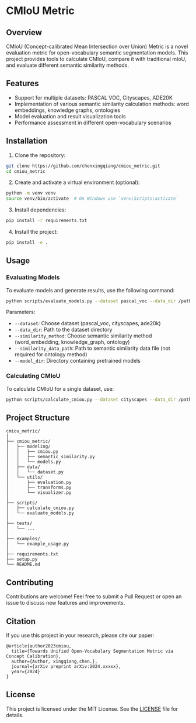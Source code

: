 # CMIoU Metric

## Overview

CMIoU (Concept-calibrated Mean Intersection over Union) Metric is a novel evaluation metric for open-vocabulary semantic segmentation models. This project provides tools to calculate CMIoU, compare it with traditional mIoU, and evaluate different semantic similarity methods.

## Features

- Support for multiple datasets: PASCAL VOC, Cityscapes, ADE20K
- Implementation of various semantic similarity calculation methods: word embeddings, knowledge graphs, ontologies
- Model evaluation and result visualization tools
- Performance assessment in different open-vocabulary scenarios

## Installation

1. Clone the repository:

```bash
git clone https://github.com/chenxingqiang/cmiou_metric.git
cd cmiou_metric
```

2. Create and activate a virtual environment (optional):

```bash
python -m venv venv
source venv/bin/activate  # On Windows use `venv\Scripts\activate`
```

3. Install dependencies:

```bash
pip install -r requirements.txt
```

4. Install the project:

```bash
pip install -e .
```

## Usage

### Evaluating Models

To evaluate models and generate results, use the following command:

```bash
python scripts/evaluate_models.py --dataset pascal_voc --data_dir /path/to/pascal_voc --similarity_method word_embedding --similarity_data_path /path/to/word_embeddings.txt --model_dir /path/to/pretrained_models
```

Parameters:
- `--dataset`: Choose dataset (pascal_voc, cityscapes, ade20k)
- `--data_dir`: Path to the dataset directory
- `--similarity_method`: Choose semantic similarity method (word_embedding, knowledge_graph, ontology)
- `--similarity_data_path`: Path to semantic similarity data file (not required for ontology method)
- `--model_dir`: Directory containing pretrained models

### Calculating CMIoU

To calculate CMIoU for a single dataset, use:

```bash
python scripts/calculate_cmiou.py --dataset cityscapes --data_dir /path/to/cityscapes --similarity_method knowledge_graph --similarity_data_path /path/to/knowledge_graph.json --model_path /path/to/model.pth
```

## Project Structure

```
cmiou_metric/
│
├── cmiou_metric/
│   ├── modeling/
│   │   ├── cmiou.py
│   │   ├── semantic_similarity.py
│   │   └── models.py
│   ├── data/
│   │   └── dataset.py
│   └── utils/
│       ├── evaluation.py
│       ├── transforms.py
│       └── visualizer.py
│
├── scripts/
│   ├── calculate_cmiou.py
│   └── evaluate_models.py
│
├── tests/
│   └── ...
│
├── examples/
│   └── example_usage.py
│
├── requirements.txt
├── setup.py
└── README.md
```

## Contributing

Contributions are welcome! Feel free to submit a Pull Request or open an issue to discuss new features and improvements.

## Citation

If you use this project in your research, please cite our paper:

```
@article{author2023cmiou,
  title={Towards Unified Open-Vocabulary Segmentation Metric via Concept Calibration},
  author={Author, xingqiang,chen.},
  journal={arXiv preprint arXiv:2024.xxxxx},
  year={2024}
}
```

## License

This project is licensed under the MIT License. See the [LICENSE](LICENSE) file for details.